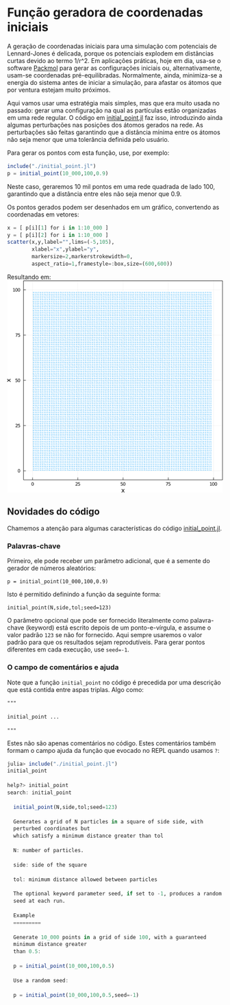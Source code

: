 # Função geradora de coordenadas iniciais

A geração de coordenadas iniciais para uma simulação com potenciais de
Lennard-Jones é delicada, porque os potenciais explodem em distâncias
curtas devido ao termo 1/r^2. Em aplicações práticas, hoje em dia,
usa-se o software [Packmol](http://m3g.iqm.unicamp.br/packmol) para
gerar as configurações iniciais ou, alternativamente, usam-se
coordenadas pré-equilibradas. Normalmente, ainda, minimiza-se a energia
do sistema antes de iniciar a simulação, para afastar os átomos que por
ventura estejam muito próximos.  

Aqui vamos usar uma estratégia mais simples, mas que era muito usada no
passado: gerar uma configuração na qual as partículas estão organizadas
em uma rede regular. O código em [initial_point.jl](initial_point.jl)
faz isso, introduzindo ainda algumas perturbações nas posições dos
átomos gerados na rede. As perturbações são feitas garantindo que a
distância mínima entre os átomos não seja menor que uma tolerância
definida pelo usuário. 

Para gerar os pontos com esta função, use, por exemplo:
```julia
include("./initial_point.jl")
p = initial_point(10_000,100,0.9)
```
Neste caso, geraremos 10 mil pontos em uma rede quadrada de lado 100,
garantindo que a distância entre eles não seja menor que 0.9. 

Os pontos gerados podem ser desenhados em um gráfico, convertendo as
coordenadas em vetores:

```julia
x = [ p[i][1] for i in 1:10_000 ] 
y = [ p[i][2] for i in 1:10_000 ] 
scatter(x,y,label="",lims=(-5,105),
        xlabel="x",ylabel="y",
        markersize=2,markerstrokewidth=0,
        aspect_ratio=1,framestyle=:box,size=(600,600))
```

Resultando em:
<img src="./initial_point.png">

## Novidades do código

Chamemos a atenção para algumas características do código
[initial_point.jl](initial_point.jl). 

### Palavras-chave

Primeiro, ele pode receber um parâmetro adicional, que é a semente do
gerador de números aleatórios:

```
p = initial_point(10_000,100,0.9)
```

Isto é permitido definindo a função da seguinte forma:
```
initial_point(N,side,tol;seed=123)
```

O parâmetro opcional que pode ser fornecido literalmente como
palavra-chave (keyword) está escrito depois de um ponto-e-vírgula, e
assume o valor padrão `123` se não for fornecido. Aqui sempre usaremos o
valor padrão para que os resultados sejam reprodutíveis. Para gerar
pontos diferentes em cada execução, use `seed=-1`.

### O campo de comentários e ajuda

Note que a função `initial_point` no código é precedida por uma
descrição que está contida entre aspas triplas. Algo como:
```
"""

initial_point ...

"""
```

Estes não são apenas comentários no código. Estes comentários também
formam o campo ajuda da função que evocado no REPL quando usamos `?`:

```julia
julia> include("./initial_point.jl")
initial_point

help?> initial_point
search: initial_point

  initial_point(N,side,tol;seed=123)

  Generates a grid of N particles in a square of side side, with
  perturbed coordinates but
  which satisfy a minimum distance greater than tol 

  N: number of particles.

  side: side of the square

  tol: minimum distance allowed between particles

  The optional keyword parameter seed, if set to -1, produces a random
  seed at each run.

  Example
  =========

  Generate 10_000 points in a grid of side 100, with a guaranteed
  minimum distance greater
  than 0.5:

  p = initial_point(10_000,100,0.5)

  Use a random seed:

  p = initial_point(10_000,100,0.5,seed=-1)

```
